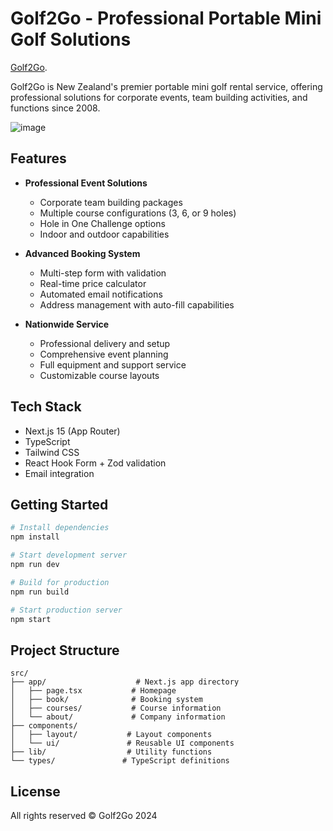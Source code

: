 # Golf2Go - Professional Portable Mini Golf Solutions

[Golf2Go](https://Golf2Go.vercel.app).

Golf2Go is New Zealand's premier portable mini golf rental service, offering professional solutions for corporate events, team building activities, and functions since 2008.

![image](https://github.com/user-attachments/assets/ca10a2a9-106a-430e-8cdf-58bd44264a32)

## Features

- **Professional Event Solutions**

  - Corporate team building packages
  - Multiple course configurations (3, 6, or 9 holes)
  - Hole in One Challenge options
  - Indoor and outdoor capabilities

- **Advanced Booking System**

  - Multi-step form with validation
  - Real-time price calculator
  - Automated email notifications
  - Address management with auto-fill capabilities

- **Nationwide Service**
  - Professional delivery and setup
  - Comprehensive event planning
  - Full equipment and support service
  - Customizable course layouts

## Tech Stack

- Next.js 15 (App Router)
- TypeScript
- Tailwind CSS
- React Hook Form + Zod validation
- Email integration

## Getting Started

```bash
# Install dependencies
npm install

# Start development server
npm run dev

# Build for production
npm run build

# Start production server
npm start
```

## Project Structure

```
src/
├── app/                    # Next.js app directory
│   ├── page.tsx           # Homepage
│   ├── book/              # Booking system
│   ├── courses/           # Course information
│   └── about/             # Company information
├── components/
│   ├── layout/           # Layout components
│   └── ui/               # Reusable UI components
├── lib/                  # Utility functions
└── types/               # TypeScript definitions
```

## License

All rights reserved © Golf2Go 2024
